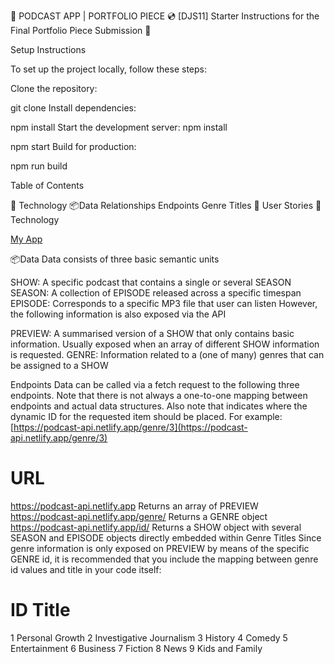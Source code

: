 🎵 PODCAST APP | PORTFOLIO PIECE 💿
[DJS11] Starter Instructions for the Final Portfolio Piece Submission 🚀

Setup Instructions

To set up the project locally, follow these steps:

Clone the repository:

git clone
Install dependencies:

npm install
Start the development server:
npm install

npm start
Build for production:

npm run build

Table of Contents

🤖 Technology
📦Data
Relationships
Endpoints
Genre Titles
🧑 User Stories
🤖 Technology

[My App](https://chatterchat-podcasts.netlify.app)

📦Data
Data consists of three basic semantic units

SHOW: A specific podcast that contains a single or several SEASON
SEASON: A collection of EPISODE released across a specific timespan
EPISODE: Corresponds to a specific MP3 file that user can listen
However, the following information is also exposed via the API

PREVIEW: A summarised version of a SHOW that only contains basic information. Usually exposed when an array of different SHOW information is requested.
GENRE: Information related to a (one of many) genres that can be assigned to a SHOW

Endpoints
Data can be called via a fetch request to the following three endpoints. Note that there is not always a one-to-one mapping between endpoints and actual data structures. Also note that <ID> indicates where the dynamic ID for the requested item should be placed. For example: [https://podcast-api.netlify.app/genre/3](https://podcast-api.netlify.app/genre/3)

# URL

https://podcast-api.netlify.app Returns an array of PREVIEW
https://podcast-api.netlify.app/genre/<ID> Returns a GENRE object
https://podcast-api.netlify.app/id/<ID> Returns a SHOW object with several SEASON and EPISODE objects directly embedded within
Genre Titles
Since genre information is only exposed on PREVIEW by means of the specific GENRE id, it is recommended that you include the mapping between genre id values and title in your code itself:

# ID Title

1 Personal Growth
2 Investigative Journalism
3 History
4 Comedy
5 Entertainment
6 Business
7 Fiction
8 News
9 Kids and Family
